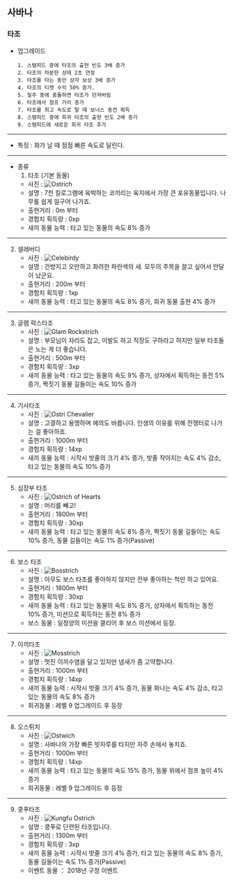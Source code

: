 ## 사바나
### 타조
+ 업그레이드

      1. 스탬피드 중에 타조의 출현 빈도 3배 증가
      2. 타조의 차분한 상태 2초 연장
      3. 타조를 타는 동안 상자 보상 3배 증가
      4. 타조의 티켓 수익 50% 증가.
      5. 질주 중에 충돌하면 타조가 던져버림
      6. 타조에서 점프 거리 증가
      7. 타조를 최고 속도로 탈 때 보너스 동전 획득
      8. 스탬피드 중에 희귀 타조의 출현 빈도 2배 증가
      9. 스탬피드에 새로운 희귀 타조 추가


***
+ 특징 : 화가 날 때 점점 빠른 속도로 달린다.
***
+ 종류
  1. 타조 (기본 동물)
    + 사진 : ![Ostrich](./Ostrichpicture/Ostrich.png)
    + 설명 : 7천 킬로그램에 육박하는 코끼리는 육지에서 가장 큰 포유동물입니다. 나무를 쉽게 일구어 나가죠.
    + 출현거리 : 0m 부터
    + 경험치 획득량 : 0xp
    + 새끼 동물 능력 : 타고 있는 동물의 속도 8% 증가
***
  2. 셀레버디
      + 사진 : ![Celebirdy](./Ostrichpicture/Celebirdy.png)
      + 설명 : 건방지고 오만하고 화려한 파란색의 새. 모두의 주목을 끌고 싶어서 안달이 났군요.
      + 출현거리 : 200m 부터
      + 경험치 획득량 : 1xp
      + 새끼 동물 능력 : 타고 있는 동물의 속도 8% 증가, 희귀 동물 출현 4% 증가
***
  3. 글램 락스타조
      + 사진 : ![Glam Rockstrich](./Ostrichpicture/GlamRockstrich.png)
      + 설명 : 부모님이 자리도 잡고, 이발도 하고 직장도 구하라고 하지만 일부 타조들은 노는 게 더 좋습니다.
      + 출현거리 : 500m 부터
      + 경험치 획득량 : 3xp
      + 새끼 동물 능력 : 타고 있는 동물의 속도 9% 증가, 상자에서 획득하는 동전 5% 증가, 짝짓기 동물 길들이는 속도 10% 증가
***
  4. 기사타조
      + 사진 : ![Ostri Chevalier](./Ostrichpicture/OstriChevalier.png)
      + 설명 : 고결하고 용맹하며 예의도 바릅니다. 인생의 이유를 위해 전쟁터로 나가는 걸 좋아하죠.
      + 출현거리 : 1000m 부터
      + 경험치 획득량 : 14xp
      + 새끼 동물 능력 : 시작시 밧줄의 크기 4% 증가, 밧줄 작아지는 속도 4% 감소, 타고 있는 동물의 속도 10% 증가
***
  5. 심장부 타조
      + 사진 : ![Ostrich of Hearts](./Ostrichpicture/OstrichofHearts.png)
      + 설명 : 머리를 빼고!
      + 출현거리 : 1800m 부터
      + 경험치 획득량 : 30xp
      + 새끼 동물 능력 : 타고 있는 동물의 속도 8% 증가, 짝짓기 동물 길들이는 속도 10% 증가, 동물 길들이는 속도 1% 증가(Passive)
***
  6. 보스 타조
      + 사진 : ![Bosstrich](./Ostrichpicture/Bosstrich.png)
      + 설명 : 아무도 보스 타조를 좋아하지 않지만
전부 좋아하는 척만 하고 있어요.
      + 출현거리 : 1800m 부터
      + 경험치 획득량 : 30xp
      + 새끼 동물 능력 : 타고 있는 동물의 속도 8% 증가, 상자에서 획득하는 동전 10% 증가, 미션으로 획득하는 동전 8% 증가
      + 보스 동물 : 일정양의 미션을 클리어 후 보스 미션에서 등장.
***
  7. 이끼타조
      + 사진 : ![Mosstrich](./Ostrichpicture/Mosstrich.png)
      + 설명 : 멋진 이끼수염을 달고 있지만 냄새가 좀 고약합니다.
      + 출현거리 : 1000m 부터
      + 경험치 획득량 : 14xp
      + 새끼 동물 능력 : 시작시 밧줄 크기 4% 증가, 동물 화나는 속도 4% 감소, 타고 있는 동물의 속도 8% 증가
      + 희귀동물 : 레벨 9 업그레이드 후 등장
***
  8. 오스튀치
      + 사진 : ![Ostwich](./Ostrichpicture/Ostwich.png)
      + 설명 : 사바나의 가장 빠른 빗자루를 타지만 자주 손에서 놓치죠.
      + 출현거리 : 1000m 부터
      + 경험치 획득량 : 14xp
      + 새끼 동물 능력 : 타고 있는 동물의 속도 15% 증가, 동물 위에서 점프 높이 4% 증가
      + 희귀동물 : 레벨 9 업그레이드 후 등장
***
  9. 쿵푸타조
      + 사진 : ![Kungfu Ostrich](./Ostrichpicture/KungfuOstrich.png)
      + 설명 : 쿵푸로 단련된 타조입니다.
      + 출현거리 : 1300m 부터
      + 경험치 획득량 : 3xp
      + 새끼 동물 능력 : 시작시 밧줄 크기 4% 증가, 타고 있는 동물의 속도 8% 증가, 동물 길들이는 속도 1% 증가(Passive)
      + 이벤트 동물 ： 2018년 구정 이벤트
